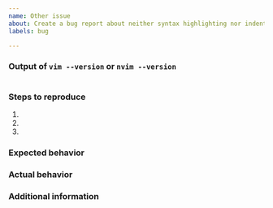 ```yaml
---
name: Other issue
about: Create a bug report about neither syntax highlighting nor indentation
labels: bug

---
```


<!-- Fill all sections -->

### Output of `vim --version` or `nvim --version`

```

```

### Steps to reproduce

1. 
2. 
3. 

### Expected behavior



### Actual behavior



### Additional information


